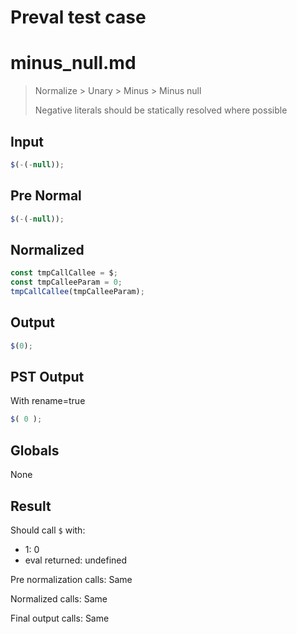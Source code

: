 # Preval test case

# minus_null.md

> Normalize > Unary > Minus > Minus null
>
> Negative literals should be statically resolved where possible

## Input

`````js filename=intro
$(-(-null));
`````

## Pre Normal


`````js filename=intro
$(-(-null));
`````

## Normalized


`````js filename=intro
const tmpCallCallee = $;
const tmpCalleeParam = 0;
tmpCallCallee(tmpCalleeParam);
`````

## Output


`````js filename=intro
$(0);
`````

## PST Output

With rename=true

`````js filename=intro
$( 0 );
`````

## Globals

None

## Result

Should call `$` with:
 - 1: 0
 - eval returned: undefined

Pre normalization calls: Same

Normalized calls: Same

Final output calls: Same
